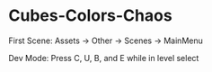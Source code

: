 # Cubes-Colors-Chaos

First Scene: Assets -> Other -> Scenes -> MainMenu

Dev Mode: Press C, U, B, and E while in level select
